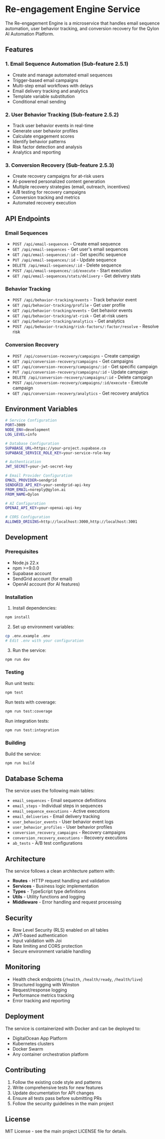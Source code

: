 # Re-engagement Engine Service

The Re-engagement Engine is a microservice that handles email sequence
automation, user behavior tracking, and conversion recovery for the Qylon AI
Automation Platform.

## Features

### 1. Email Sequence Automation (Sub-feature 2.5.1)

- Create and manage automated email sequences
- Trigger-based email campaigns
- Multi-step email workflows with delays
- Email delivery tracking and analytics
- Template variable substitution
- Conditional email sending

### 2. User Behavior Tracking (Sub-feature 2.5.2)

- Track user behavior events in real-time
- Generate user behavior profiles
- Calculate engagement scores
- Identify behavior patterns
- Risk factor detection and analysis
- Analytics and reporting

### 3. Conversion Recovery (Sub-feature 2.5.3)

- Create recovery campaigns for at-risk users
- AI-powered personalized content generation
- Multiple recovery strategies (email, outreach, incentives)
- A/B testing for recovery campaigns
- Conversion tracking and metrics
- Automated recovery execution

## API Endpoints

### Email Sequences

- `POST /api/email-sequences` - Create email sequence
- `GET /api/email-sequences` - Get user's email sequences
- `GET /api/email-sequences/:id` - Get specific sequence
- `PUT /api/email-sequences/:id` - Update sequence
- `DELETE /api/email-sequences/:id` - Delete sequence
- `POST /api/email-sequences/:id/execute` - Start execution
- `GET /api/email-sequences/stats/delivery` - Get delivery stats

### Behavior Tracking

- `POST /api/behavior-tracking/events` - Track behavior event
- `GET /api/behavior-tracking/profile` - Get user profile
- `GET /api/behavior-tracking/events` - Get behavior events
- `GET /api/behavior-tracking/at-risk` - Get at-risk users
- `GET /api/behavior-tracking/analytics` - Get analytics
- `POST /api/behavior-tracking/risk-factors/:factor/resolve` - Resolve risk

### Conversion Recovery

- `POST /api/conversion-recovery/campaigns` - Create campaign
- `GET /api/conversion-recovery/campaigns` - Get campaigns
- `GET /api/conversion-recovery/campaigns/:id` - Get specific campaign
- `PUT /api/conversion-recovery/campaigns/:id` - Update campaign
- `DELETE /api/conversion-recovery/campaigns/:id` - Delete campaign
- `POST /api/conversion-recovery/campaigns/:id/execute` - Execute campaign
- `GET /api/conversion-recovery/analytics` - Get recovery analytics

## Environment Variables

```bash
# Service Configuration
PORT=3009
NODE_ENV=development
LOG_LEVEL=info

# Database Configuration
SUPABASE_URL=https://your-project.supabase.co
SUPABASE_SERVICE_ROLE_KEY=your-service-role-key

# Authentication
JWT_SECRET=your-jwt-secret-key

# Email Provider Configuration
EMAIL_PROVIDER=sendgrid
SENDGRID_API_KEY=your-sendgrid-api-key
FROM_EMAIL=noreply@qylon.ai
FROM_NAME=Qylon

# AI Configuration
OPENAI_API_KEY=your-openai-api-key

# CORS Configuration
ALLOWED_ORIGINS=http://localhost:3000,http://localhost:3001
```

## Development

### Prerequisites

- Node.js 22.x
- npm >=9.0.0
- Supabase account
- SendGrid account (for email)
- OpenAI account (for AI features)

### Installation

1. Install dependencies:

```bash
npm install
```

2. Set up environment variables:

```bash
cp .env.example .env
# Edit .env with your configuration
```

3. Run the service:

```bash
npm run dev
```

### Testing

Run unit tests:

```bash
npm test
```

Run tests with coverage:

```bash
npm run test:coverage
```

Run integration tests:

```bash
npm run test:integration
```

### Building

Build the service:

```bash
npm run build
```

## Database Schema

The service uses the following main tables:

- `email_sequences` - Email sequence definitions
- `email_steps` - Individual steps in sequences
- `email_sequence_executions` - Active executions
- `email_deliveries` - Email delivery tracking
- `user_behavior_events` - User behavior event logs
- `user_behavior_profiles` - User behavior profiles
- `conversion_recovery_campaigns` - Recovery campaigns
- `conversion_recovery_executions` - Recovery executions
- `ab_tests` - A/B test configurations

## Architecture

The service follows a clean architecture pattern with:

- **Routes** - HTTP request handling and validation
- **Services** - Business logic implementation
- **Types** - TypeScript type definitions
- **Utils** - Utility functions and logging
- **Middleware** - Error handling and request processing

## Security

- Row Level Security (RLS) enabled on all tables
- JWT-based authentication
- Input validation with Joi
- Rate limiting and CORS protection
- Secure environment variable handling

## Monitoring

- Health check endpoints (`/health`, `/health/ready`, `/health/live`)
- Structured logging with Winston
- Request/response logging
- Performance metrics tracking
- Error tracking and reporting

## Deployment

The service is containerized with Docker and can be deployed to:

- DigitalOcean App Platform
- Kubernetes clusters
- Docker Swarm
- Any container orchestration platform

## Contributing

1. Follow the existing code style and patterns
2. Write comprehensive tests for new features
3. Update documentation for API changes
4. Ensure all tests pass before submitting PRs
5. Follow the security guidelines in the main project

## License

MIT License - see the main project LICENSE file for details.
